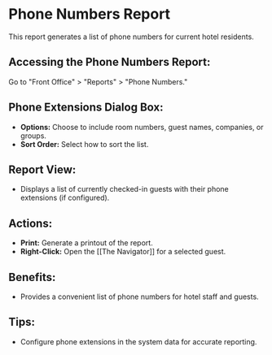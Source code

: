 # Phone Numbers Report

This report generates a list of phone numbers for current hotel residents. 

## Accessing the Phone Numbers Report:

Go to "Front Office" > "Reports" > "Phone Numbers."

## Phone Extensions Dialog Box:

* **Options:**  Choose to include room numbers, guest names, companies, or groups.
* **Sort Order:**  Select how to sort the list.

## Report View:

* Displays a list of currently checked-in guests with their phone extensions (if configured).

## Actions:

* **Print:**  Generate a printout of the report.
* **Right-Click:**  Open the [[The Navigator]] for a selected guest.

## Benefits:

* Provides a convenient list of phone numbers for hotel staff and guests. 

## Tips:

* Configure phone extensions in the system data for accurate reporting.